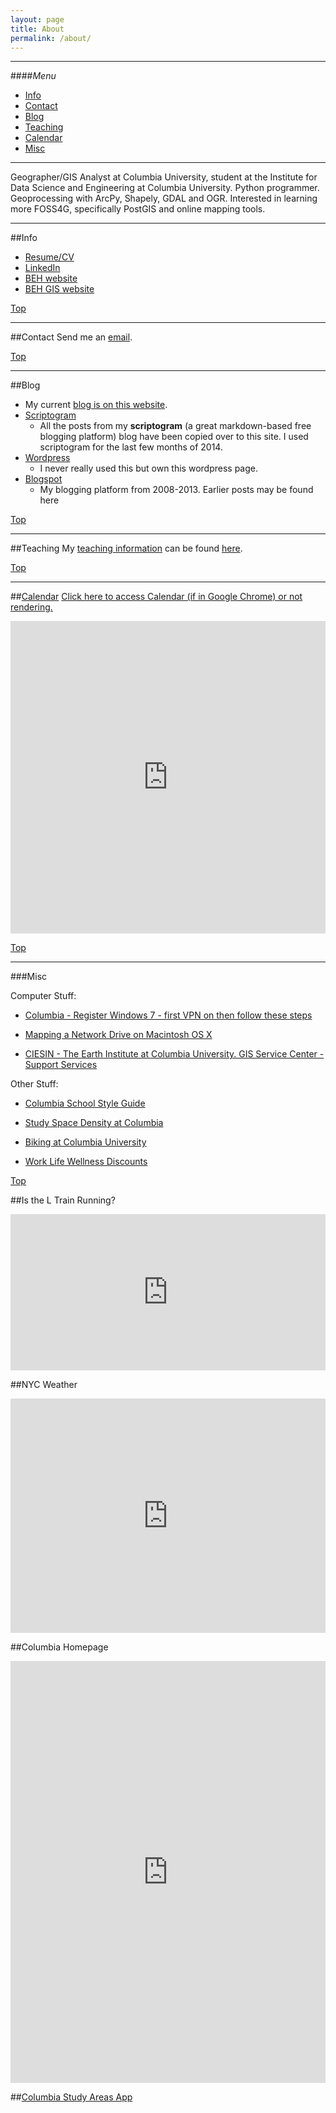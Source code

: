 ```yaml
---
layout: page
title: About
permalink: /about/
---
```


<!--This is the base Jekyll theme. You can find out more info about customizing your Jekyll theme, as well as basic Jekyll usage documentation at [jekyllrb.com](http://jekyllrb.com/)

You can find the source code for the Jekyll new theme at: [github.com/jglovier/jekyll-new](https://github.com/jglovier/jekyll-new)

You can find the source code for Jekyll at [github.com/jekyll/jekyll](https://github.com/jekyll/jekyll)
-->

---

####<a name="top"></a>*Menu*
* [Info](#info)
* [Contact](#contact)
* [Blog](#blog)
* [Teaching](#teaching)
* [Calendar](#calendar)
* [Misc](#misc)
<!--* [Hire](#hire)-->

---

Geographer/GIS Analyst at Columbia University, student at the Institute for Data Science and Engineering at Columbia University. Python programmer. Geoprocessing with ArcPy, Shapely, GDAL and OGR. Interested in learning more FOSS4G, specifically PostGIS and online mapping tools.

---

##<a name="info"></a>Info

* [Resume/CV](http://nygeog.github.io/resume_cv)
* [LinkedIn](https://www.linkedin.com/pub/daniel-sheehan/53/10b/984)
* [BEH website](http://beh.columbia.edu/)
* [BEH GIS website](http://beh-gis.github.com)

[Top](#top)

---


##<a name="contact"></a>Contact
Send me an [email](mailto:daniel.martin.sheehan@gmail.com).

[Top](#top)

---

<!--##<a name="hire"></a>Hire
* GIS
	* GIS (geoprocessing, mapping, data collection, data mining, geocoding, etc.) is my main concentration and would be happy to help with any type of GIS or mapping project. 
* Python
	* I program in Python and know many modules such as Pandas, Shapely, Fiona, etc. 
* Website development
	* I do some basic web programming and have worked on large websites for public outreach for engineering and transit projects. 
	
[Top](#top)

--- -->

##<a name="blog"></a>Blog
* My current [blog is on this website](http://nygeog.github.io).
* [Scriptogram](http://scriptogr.am/nygeog)
	* All the posts from my **scriptogram** (a great markdown-based free blogging platform) blog have been copied over to this site. I used scriptogram for the last few months of 2014. 
* [Wordpress](http://nygeog.wordpress.com/)
	* I never really used this but own this wordpress page.
* [Blogspot](http://nygeog.blogspot.com/)
	* My blogging platform from 2008-2013. Earlier posts may be found here

[Top](#top)

---

##<a name="teaching"></a>Teaching
My [teaching information](https://nygeog.github.io/teaching/) can be found [here](https://nygeog.github.io/teaching/). 

[Top](#top)

---

##<a name="calendar"></a>[Calendar](http://www.google.com/calendar/embed?src=39a18nupjlakmcbjq3pveu1nqc@group.calendar.google.com&ctz=America/New_York)
[Click here to access Calendar (if in Google Chrome) or not rendering.](http://www.google.com/calendar/embed?src=39a18nupjlakmcbjq3pveu1nqc@group.calendar.google.com&ctz=America/New_York)

<p><iframe src="http://www.google.com/calendar/embed?src=39a18nupjlakmcbjq3pveu1nqc%40group.calendar.google.com&ctz=America/New_York" style="border: 0" width='100%' height="500" frameborder="0" scrolling="no"></iframe></p>

[Top](#top)

---
		
###<a name="misc"></a>Misc

Computer Stuff:
* [Columbia - Register Windows 7 - first VPN on then follow these steps](https://cuit.columbia.edu/software-downloads/operating-system-software/windows-7-enterprise/windows-7-activation)

* [Mapping a Network Drive on Macintosh OS X](https://secure.cumc.columbia.edu/cumcit/secure/howto/remote/drivemac.html)

* [CIESIN - The Earth Institute at Columbia University. GIS Service Center - Support Services](http://www.ciesin.org/gisservicecenter/support.html)

Other Stuff:

* [Columbia School Style Guide](http://www.mailman.columbia.edu/faculty-staff/administrative-offices/communications/school-style-guidelines)

* [Study Space Density at Columbia](http://density.adicu.com)

* [Biking at Columbia University](http://worklife.columbia.edu/bicycling-columbia#section1)

* [Work Life Wellness Discounts](http://worklife.columbia.edu/discounts)

[Top](#top)

##Is the L Train Running?
<iframe src="http://isthelrunning.com/" frameborder="0" height="250" width="100%"></iframe>


##NYC Weather
<iframe src="http://www.weather.com/weather/today/l/New+York+NY+USNY0996:1:US" frameborder="0" height="375" width="100%"></iframe>

##Columbia Homepage 
<iframe src="http://www.columbia.edu/" frameborder="0" height="675" width="100%"></iframe>

##[Columbia Study Areas App](http://density.adicu.com/)